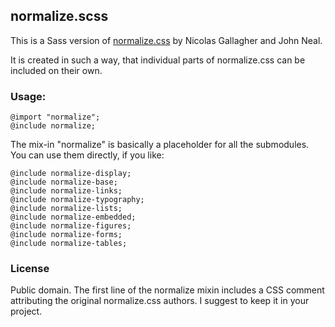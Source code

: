 ## normalize.scss

This is a Sass version of [normalize.css](http://necolas.github.com/normalize.css/)
by Nicolas Gallagher and John Neal.

It is created in such a way, that individual parts of normalize.css can be
included on their own.

### Usage:

    @import "normalize";
    @include normalize;

The mix-in "normalize" is basically a placeholder for all the submodules. You
can use them directly, if you like:

    @include normalize-display;
    @include normalize-base;
    @include normalize-links;
    @include normalize-typography;
    @include normalize-lists;
    @include normalize-embedded;
    @include normalize-figures;
    @include normalize-forms;
    @include normalize-tables;

### License

Public domain. The first line of the normalize mixin includes a CSS comment
attributing the original normalize.css authors. I suggest to keep it in your
project.
